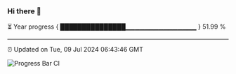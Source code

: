 ### Hi there 👋

⏳ Year progress { ███████████████▁▁▁▁▁▁▁▁▁▁▁▁▁▁▁ } 51.99 %

---

⏰ Updated on Tue, 09 Jul 2024 06:43:46 GMT

![Progress Bar CI](https://github.com/IshwaranRudhara/GIT-ACTION/workflows/Progress%20Bar%20CI/badge.svg)
